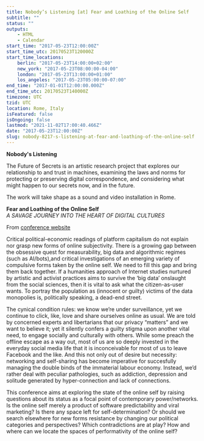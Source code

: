 ```yaml
---
title: Nobody’s Listening [at] Fear and Loathing of the Online Self
subtitle: ""
status: ""
outputs:
    - HTML
    - Calendar
start_time: "2017-05-23T12:00:00Z"
start_time_utc: 20170523T120000Z
start_time_locations:
    berlin: "2017-05-23T14:00:00+02:00"
    new_york: "2017-05-23T08:00:00-04:00"
    london: "2017-05-23T13:00:00+01:00"
    los_angeles: "2017-05-23T05:00:00-07:00"
end_time: "2017-01-01T12:00:00.000Z"
end_time_utc: 20170523T140000Z
timezone: UTC
tzid: UTC
location: Rome, Italy
isFeatured: false
isOngoing: false
lastmod: "2021-11-02T17:00:40.466Z"
date: "2017-05-23T12:00:00Z"
slug: nobody-8217-s-listening-at-fear-and-loathing-of-the-online-self
---
```

**Nobody's Listening**

The Future of Secrets is an artistic research project that explores our relationship to and trust in machines, examining the laws and norms for protecting or preserving digital correspondence, and considering what might happen to our secrets now, and in the future. 

The work will take shape as a sound and video installation in Rome.

**Fear and Loathing of the Online Self**<br />
*A SAVAGE JOURNEY INTO THE HEART OF DIGITAL CULTURES*

From <a href="http://networkcultures.org/online-self/about/" target="_blank">conference website</a>

Critical political-economic readings of platform capitalism do not explain nor grasp new forms of online subjectivity. There is a growing gap between the obsessive quest for measurability, big data and algorithmic regimes (such as AI/bots),and critical investigations of an emerging variety of compulsive forms taken by the online self. We need to fill this gap and bring them back together. If a humanities approach of Internet studies nurtured by artistic and activist practices aims to survive the ‘big data’ onslaught from the social sciences, then it is vital to ask what the citizen-as-user wants. To portray the population as (innocent or guilty) victims of the data monopolies is, politically speaking, a dead-end street.

The cynical condition rules: we know we’re under surveillance, yet we continue to click, like, love and share ourselves online as usual. We are told by concerned experts and libertarians that our privacy “matters” and we want to believe it; yet it silently confers a guilty stigma upon another vital need, to engage socially and culturally with others. While some preach the offline escape as a way out, most of us are so deeply invested in the everyday social media life that it is inconceivable for most of us to leave Facebook and the like. And this not only out of desire but necessity: networking and self-sharing has become imperative for succesfully managing the double binds of the immaterial labour economy. Instead, we’d rather deal with peculiar pathologies, such as addiction, depression and solitude generated by hyper-connection and lack of connections.

This conference aims at exploring the state of the online self by raising questions about its status as a focal point of contemporary power/networks. Is the online self merely a product of software predictability and viral marketing? Is there any space left for self-determination? Or should we search elsewhere for new forms resistance by changing our political categories and perspectives? Which contradictions are at play? How and where can we locate the spaces of performativity of the online self?